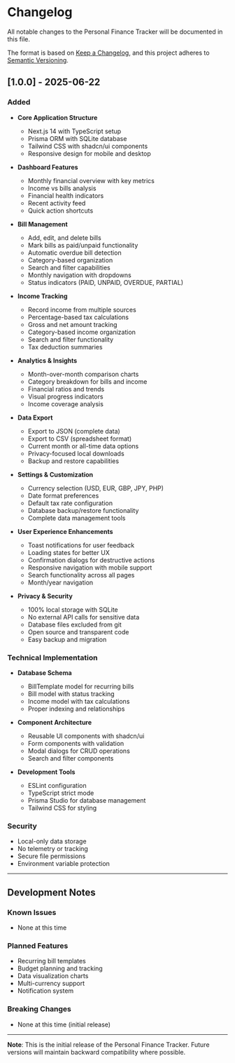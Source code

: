 # Changelog

All notable changes to the Personal Finance Tracker will be documented in this file.

The format is based on [Keep a Changelog](https://keepachangelog.com/en/1.0.0/),
and this project adheres to [Semantic Versioning](https://semver.org/spec/v2.0.0.html).

## [1.0.0] - 2025-06-22

### Added
- **Core Application Structure**
  - Next.js 14 with TypeScript setup
  - Prisma ORM with SQLite database
  - Tailwind CSS with shadcn/ui components
  - Responsive design for mobile and desktop

- **Dashboard Features**
  - Monthly financial overview with key metrics
  - Income vs bills analysis
  - Financial health indicators
  - Recent activity feed
  - Quick action shortcuts

- **Bill Management**
  - Add, edit, and delete bills
  - Mark bills as paid/unpaid functionality
  - Automatic overdue bill detection
  - Category-based organization
  - Search and filter capabilities
  - Monthly navigation with dropdowns
  - Status indicators (PAID, UNPAID, OVERDUE, PARTIAL)

- **Income Tracking**
  - Record income from multiple sources
  - Percentage-based tax calculations
  - Gross and net amount tracking
  - Category-based income organization
  - Search and filter functionality
  - Tax deduction summaries

- **Analytics & Insights**
  - Month-over-month comparison charts
  - Category breakdown for bills and income
  - Financial ratios and trends
  - Visual progress indicators
  - Income coverage analysis

- **Data Export**
  - Export to JSON (complete data)
  - Export to CSV (spreadsheet format)
  - Current month or all-time data options
  - Privacy-focused local downloads
  - Backup and restore capabilities

- **Settings & Customization**
  - Currency selection (USD, EUR, GBP, JPY, PHP)
  - Date format preferences
  - Default tax rate configuration
  - Database backup/restore functionality
  - Complete data management tools

- **User Experience Enhancements**
  - Toast notifications for user feedback
  - Loading states for better UX
  - Confirmation dialogs for destructive actions
  - Responsive navigation with mobile support
  - Search functionality across all pages
  - Month/year navigation

- **Privacy & Security**
  - 100% local storage with SQLite
  - No external API calls for sensitive data
  - Database files excluded from git
  - Open source and transparent code
  - Easy backup and migration

### Technical Implementation
- **Database Schema**
  - BillTemplate model for recurring bills
  - Bill model with status tracking
  - Income model with tax calculations
  - Proper indexing and relationships

- **Component Architecture**
  - Reusable UI components with shadcn/ui
  - Form components with validation
  - Modal dialogs for CRUD operations
  - Search and filter components

- **Development Tools**
  - ESLint configuration
  - TypeScript strict mode
  - Prisma Studio for database management
  - Tailwind CSS for styling

### Security
- Local-only data storage
- No telemetry or tracking
- Secure file permissions
- Environment variable protection

---

## Development Notes

### Known Issues
- None at this time

### Planned Features
- Recurring bill templates
- Budget planning and tracking
- Data visualization charts
- Multi-currency support
- Notification system

### Breaking Changes
- None at this time (initial release)

---

**Note**: This is the initial release of the Personal Finance Tracker. Future versions will maintain backward compatibility where possible.